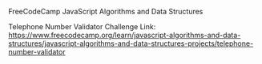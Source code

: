 FreeCodeCamp JavaScript Algorithms and Data Structures

Telephone Number Validator Challenge Link: https://www.freecodecamp.org/learn/javascript-algorithms-and-data-structures/javascript-algorithms-and-data-structures-projects/telephone-number-validator
